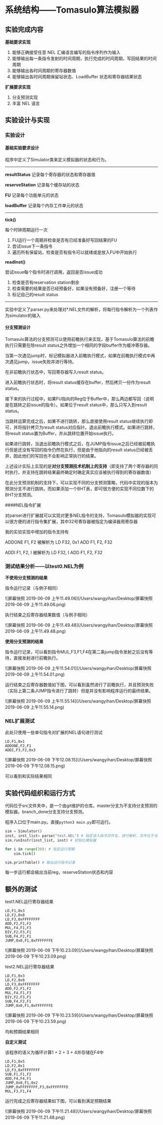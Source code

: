 # 系统结构——Tomasulo算法模拟器

## 实验完成内容

**基础要求实现**

1. 能够正确接受任意 NEL 汇编语言编写的指令序列作为输入
2. 能够输出每一条指令发射的时间周期，执行完成的时间周期，写回结果的时间周期
3. 能够输出各时间周期的寄存器数值
4. 能够输出各时间周期保留站状态、LoadBuffer 状态和寄存器结果状态

**扩展要求实现**

1. 分支预测实现
2. 丰富 NEL 语言

## 实验设计与实现

### 实验设计

#### 基础实验要求设计

程序中定义了Simulator类来定义模拟器的状态和行为。

----

**resultStatus** 记录每个寄存器的状态和寄存器值

**reserveStation** 记录每个缓存站的状态

**FU** 记录每个功能单元的状态

**loadBuffer** 记录每个内存工作单元的状态

---

**tick()**

每个时钟周期运行一次

1. FU运行一个周期并检查是否有已经准备好写回结果的FU
2. 尝试issue下一条指令
3. 遍历所有保留站，检查是否有指令可以就绪或是放入FU中开始执行

**readInst()**

尝试issue每个指令时进行调用，返回是否issue成功

1. 检查是否有reservation station剩余
2. 检查需要的结果是否已经预备好，如果没有预备好，注册一个等待
3. 标记自己的result status

----

实验中定义了parser.py来处理对*.NEL文件的解析，将每行指令解析为一个列表作为simulator的输入

#### 分支预测设计

Tomasulo算法的分支预测可以使用前瞻执行来实现，基于Tomasulo算法的前瞻执行只需要在除result status之外增加一个相同的字段buffer作为缓冲寄存器。

当第一次遇见jump时，标记模拟器进入前瞻执行模式，如果在前瞻执行模式中再次遇见jump，issue失败并进行等待。

在非前瞻执行状态中，写回寄存器写入result status。

进入前瞻执行状态时，将result status缓存在buffer，然后拷贝一份作为result status。

接下来的执行过程中，如果FU指向的Reg位于Buffer中，那么两边都写回（说明是在跳转之前issue的指令）。如果位于result status中，那么只写入到result status。

当跳转运算完成之后，如果不进行跳转，那么直接使用result status继续执行即可，并将指针拷贝为result status对应指针。退出前瞻执行模式。如果进行跳转，将result status置为Buffer，并从跳转位置开始issue执行。

如果进行跳转，当退出前瞻执行模式之后，在JUMP指令issue之后已经被前瞻执行但是还没有写回的指令仍然在执行，但是由于他指向的result status已经被丢弃，因此他们的写回也不会影响正常执行的结果。

上述设计实际上实现的是**对分支预测技术机制上的支持**（即支持了两个寄存器的同时执行，并支持在跳转结果最终确定时确定真实应该被执行得到的寄存器数值）

在此分支预测机制的支持下，可以实现不同的分支预测策略，代码中实现的版本为预测分支不进行跳转。而如果添加一个BHT表，即可很方便的实现不同位数下的BHT分支预测。

####NEL指令扩展

对parser进行扩展就可以实现对更多NEL指令的支持，Tomasulo模拟器的实现可以很方便的进行指令集扩展，其中32号寄存器被指定为编译器用寄存器

我的实验实现中增加的指令支持有

ADDONE F1, F2 被解析为 LD F32, 0x1	ADD F1, F2, F32 

ADDI F1, F2, I 被解析为 LD F32, I	ADD F1, F2, F32

### 测试结果分析——以test0.NEL为例

**不使用分支预测的结果**

指令运行记录（与例子相同）

![屏幕快照 2019-06-09 上午11.49.06](/Users/wangyihan/Desktop/屏幕快照 2019-06-09 上午11.49.06.png)

执行结束之后寄存器结果数值（与例子相同）



![屏幕快照 2019-06-09 上午11.49.48](/Users/wangyihan/Desktop/屏幕快照 2019-06-09 上午11.49.48.png)

**使用分支预测的结果**

指令运行记录，可以看到指令MUL,F3,F1,F4在第二条jump指令发射之后没有等待，直接发射进行前瞻执行。

![屏幕快照 2019-06-09 上午11.54.01](/Users/wangyihan/Desktop/屏幕快照 2019-06-09 上午11.54.01.png)

运行结束之后寄存器数值如下图，可以看到虽然进行了前瞻执行，并且预测失败（实际上第二条JUMP指令进行了跳转）但是并没有影响程序运行的最终结果。

![屏幕快照 2019-06-09 上午11.55.14](/Users/wangyihan/Desktop/屏幕快照 2019-06-09 上午11.55.14.png)

### NEL扩展测试

此处只使用一些单句指令对扩展的NEL语句进行测试

```
LD,F1,0x1
ADDONE,F2,F1
ADDI,F3,F2,0x3
```

![屏幕快照 2019-06-09 下午12.08.15](/Users/wangyihan/Desktop/屏幕快照 2019-06-09 下午12.08.15.png)

可以看到和实际结果相同

## 实验代码组织和运行方式

代码位于src文件夹中，是一个由git维护的仓库。master分支为不支持分支预测的模拟器。branch_done分支支持分支预测。

程序入口位于main.py。直接`python3 main.py`即可运行。

```python
sim = Simulator()
inst, inst_list= parse("test.NEL") # 指定读入指令文件名，进行解析，文件位于当前目录下
sim.runInstr(inst_list, inst) # 初始化模拟器

for i in range(30): # 指定运行周期
    sim.tick()

sim.printTable() # 输出运行指令记录
```

每一步运行都会输出当前reg，reserveStation状态和内容

## 额外的测试

test1.NEL运行寄存器结果

```
LD,F1,0x3
LD,F2,0x0
LD,F3,0xFFFFFFFF
ADD,F2,F1,F2
MUL,F4,F1,F3
DIV,F2,F3,F1
SUB,F4,F2,F1
JUMP,0x0,F1,0xFFFFFFFE
```



![屏幕快照 2019-06-09 下午10.23.09](/Users/wangyihan/Desktop/屏幕快照 2019-06-09 下午10.23.09.png)

test2.NEL运行寄存器结果

```
LD,F1,0x3
LD,F2,0x0
LD,F3,0xFFFFFFFF
ADD,F2,F1,F2
MUL,F4,F1,F3
DIV,F2,F3,F1
SUB,F4,F2,F1
JUMP,0x0,F1,0xFFFFFFFE
```



![屏幕快照 2019-06-09 下午10.23.59](/Users/wangyihan/Desktop/屏幕快照 2019-06-09 下午10.23.59.png)

均和预期结果相同

**自定义测试**

该程序的语义为循环计算1 + 2 + 3 + 4并存储在F4中

```
LD,F1,0x5
LD,F2,0x1
LD,F3,0xFFFFFFFF
SUB,F1,F1,F2
ADD,F4,F4,F1
JUMP,0x0,F1,0x2
JUMP,0xFFFFFFFF,F3,0xFFFFFFFD
MUL,F3,F1,F4

```

运行完成之后寄存器结果如下图，可以看到满足预期结果

![屏幕快照 2019-06-09 下午11.21.48](/Users/wangyihan/Desktop/屏幕快照 2019-06-09 下午11.21.48.png)
